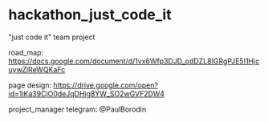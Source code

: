 # hackathon_just_code_it

"just code it" team project 
  
 road_map: https://docs.google.com/document/d/1vx6Wfp3DJD_odDZL8IGRgPJE5I1HjcuywZlReWQKaFc
 
 page design: https://drive.google.com/open?id=1iKa39CjO0deJqDHig8YW_SO2wGVF2DW4
 
 project_manager telegram: @PaulBorodin
